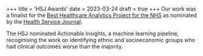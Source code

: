+++
title = 'HSJ Awards'
date = 2023-03-24
draft = true
+++
Our work was a finalist for the [Best Healthcare Analytics Project for the NHS](https://www.hsj.co.uk/partnership-awards/hsj-partnership-awards-2023-best-healthcare-analytics-project-for-the-nhs/7034370.article) as nominated by the [Health Service Journal](https://en.wikipedia.org/wiki/Health_Service_Journal). 

The HSJ nominated Actionable Insights, a machine learning pipeline, recoginising the work on identifying ethnic and socioeconomic groups who had clinical outcomes worse than the majority.
